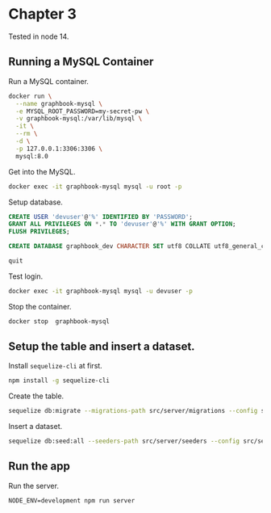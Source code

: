 # Chapter 3

Tested in node 14.

## Running a MySQL Container

Run a MySQL container.

```bash
docker run \
  --name graphbook-mysql \
  -e MYSQL_ROOT_PASSWORD=my-secret-pw \
  -v graphbook-mysql:/var/lib/mysql \
  -it \
  --rm \
  -d \
  -p 127.0.0.1:3306:3306 \
  mysql:8.0
```

Get into the MySQL.

```bash
docker exec -it graphbook-mysql mysql -u root -p
```

Setup database.

```sql
CREATE USER 'devuser'@'%' IDENTIFIED BY 'PASSWORD';
GRANT ALL PRIVILEGES ON *.* TO 'devuser'@'%' WITH GRANT OPTION;
FLUSH PRIVILEGES;

CREATE DATABASE graphbook_dev CHARACTER SET utf8 COLLATE utf8_general_ci;

quit
```

Test login.

```bash
docker exec -it graphbook-mysql mysql -u devuser -p
```

Stop the container.

```bash
docker stop  graphbook-mysql
```

## Setup the table and insert a dataset.

Install `sequelize-cli` at first.

```bash
npm install -g sequelize-cli
```

Create the table.

```bash
sequelize db:migrate --migrations-path src/server/migrations --config src/server/config/index.js
```

Insert a dataset.

```bash
sequelize db:seed:all --seeders-path src/server/seeders --config src/server/config/index.js
```


## Run the app

Run the server.

```
NODE_ENV=development npm run server
```